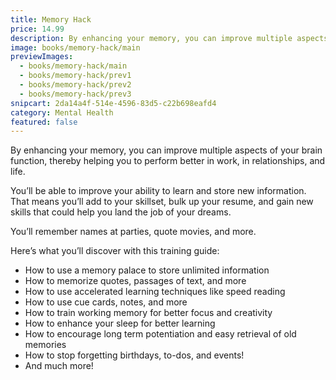 ```yaml
---
title: Memory Hack
price: 14.99
description: By enhancing your memory, you can improve multiple aspects of your brain function, thereby helping you to perform better in work, in relationships, and life.
image: books/memory-hack/main
previewImages:
  - books/memory-hack/main
  - books/memory-hack/prev1
  - books/memory-hack/prev2
  - books/memory-hack/prev3
snipcart: 2da14a4f-514e-4596-83d5-c22b698eafd4
category: Mental Health
featured: false
---
```


By enhancing your memory, you can improve multiple aspects of your brain function, thereby helping you to perform better in work, in relationships, and life.

You’ll be able to improve your ability to learn and store new information. That means you’ll add to your skillset, bulk up your resume, and gain new skills that could help you land the job of your dreams.

You’ll remember names at parties, quote movies, and more.

Here’s what you’ll discover with this training guide:

- How to use a memory palace to store unlimited information
- How to memorize quotes, passages of text, and more
- How to use accelerated learning techniques like speed reading
- How to use cue cards, notes, and more
- How to train working memory for better focus and creativity
- How to enhance your sleep for better learning
- How to encourage long term potentiation and easy retrieval of old memories
- How to stop forgetting birthdays, to-dos, and events!
- And much more!
